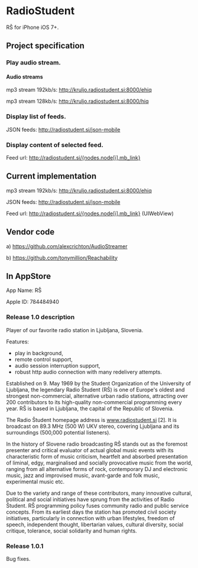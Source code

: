 RadioStudent
============

RŠ for iPhone iOS 7+.


## Project specification

### Play audio stream.

#### Audio streams

mp3 stream 192kb/s: http://kruljo.radiostudent.si:8000/ehiq

mp3 stream 128kb/s: http://kruljo.radiostudent.si:8000/hiq


### Display list of feeds.

JSON feeds: http://radiostudent.si/json-mobile


### Display content of selected feed.

Feed url: http://radiostudent.si/{nodes.node[i].mb_link}



## Current implementation

mp3 stream 192kb/s: http://kruljo.radiostudent.si:8000/ehiq

JSON feeds: http://radiostudent.si/json-mobile

Feed url: http://radiostudent.si/{nodes.node[i].mb_link} (UIWebView)



## Vendor code

a) https://github.com/alexcrichton/AudioStreamer

b) https://github.com/tonymillion/Reachability


## In AppStore

App Name: RŠ

Apple ID: 784484940

### Release 1.0 description

Player of our favorite radio station in Ljubljana, Slovenia.  

Features:
* play in background,
* remote control support,
* audio session interruption support,
* robust http audio connection with many redelivery attempts.

Established on 9. May 1969 by the Student Organization of the University of Ljubljana, the legendary Radio Študent (RŠ) is one of Europe's oldest and strongest non-commercial, alternative urban radio stations, attracting over 200 contributors to its high-quality non-commercial programming every year. RŠ is based in Ljubljana, the capital of the Republic of Slovenia.

The Radio Študent homepage address is www.radiostudent.si [2]. It is broadcast on 89.3 MHz (500 W) UKV stereo, covering Ljubljana and its surroundings (500,000 potential listeners).

In the history of Slovene radio broadcasting RŠ stands out as the foremost presenter and critical evaluator of actual global music events with its characteristic form of music criticism, heartfelt and absorbed presentation of liminal, edgy, marginalised and socially provocative music from the world, ranging from all alternative forms of rock, contemporary DJ and electronic music, jazz and improvised music, avant-garde and folk music, experimental music etc.

Due to the variety and range of these contributors, many innovative cultural, political and social initiatives have sprung from the activities of Radio Študent. RŠ programming policy fuses community radio and public service concepts. From its earliest days the station has promoted civil society initiatives, particularly in connection with urban lifestyles, freedom of speech, independent thought, libertarian values, cultural diversity, social critique, tolerance, social solidarity and human rights.

### Release 1.0.1 

Bug fixes.
